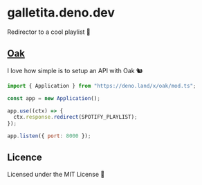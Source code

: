# galletita.deno.dev

Redirector to a cool playlist 🦀

## [Oak](https://oakserver.github.io/oak)

I love how simple is to setup an API with Oak 🐿️

```javascript
import { Application } from "https://deno.land/x/oak/mod.ts";

const app = new Application();

app.use((ctx) => {
  ctx.response.redirect(SPOTIFY_PLAYLIST);
});

app.listen({ port: 8000 });
```

## Licence

Licensed under the MIT License 📄
